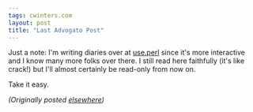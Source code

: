 ```yaml
---
tags: cwinters.com
layout: post
title: "Last Advogato Post"
---
```




<p>Just a note: I'm writing diaries over at <a
href="http://use.perl.org/~lachoy/journal/">use.perl</a>
since it's more
interactive and I know many more folks over there. I still
read here faithfully (it's like crack!) but I'll almost
certainly be read-only from now on.
<p>Take it easy.

<p><em>(Originally posted <a href="http://www.advogato.org/person/cwinters/diary.html?start=90">elsewhere</a>)</em></p>


